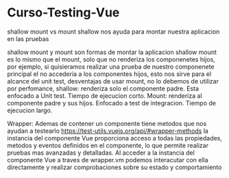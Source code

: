 # Curso-Testing-Vue

shallow mount vs mount
shallow nos ayuda para montar nuestra aplicacion en las pruebas

shallow mount y mount son formas de montar la aplicacion
shallow mount es lo mismo que el mount, solo que no renderiza los componenetes hijos, por ejemplo, si quisieramos realizar una prueba de nuestro componenete principal el no accederia a los componentes hijos, esto nos sirve para el alcance del unit test, 
desventajas de usar mount, no lo debemos de utilizar por perfomance, 
shallow: renderiza solo el componente padre. Esta enfocado a Unit test. Tiempo de ejecucion corto.
Mount: renderiza al componente padre y sus hijos. Enfocado a test de integracion. Tiempo de ejecucion largo.

Wrapper: Ademas de contener un componente tiene  metodos que nos ayudan a testearlo
https://test-utils.vuejs.org/api/#wrapper-methods
la instancia del componente Vue proporciona acceso a todas las propiedades, metodos y eventos definidos en el componente, lo que permite realizar pruebas mas avanzadas y detalladas. Al acceder a la instancia del componente Vue a traves de wrapper.vm podemos interacutar con ella directamente y realizar comprobaciones sobre su estado y comportamiento